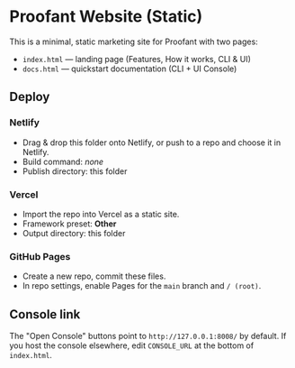 # Proofant Website (Static)
This is a minimal, static marketing site for Proofant with two pages:

- `index.html` — landing page (Features, How it works, CLI & UI)
- `docs.html` — quickstart documentation (CLI + UI Console)

## Deploy

### Netlify
- Drag & drop this folder onto Netlify, or push to a repo and choose it in Netlify.
- Build command: _none_
- Publish directory: this folder

### Vercel
- Import the repo into Vercel as a static site.
- Framework preset: **Other**
- Output directory: this folder

### GitHub Pages
- Create a new repo, commit these files.
- In repo settings, enable Pages for the `main` branch and `/ (root)`.

## Console link
The "Open Console" buttons point to `http://127.0.0.1:8008/` by default. If you host the console elsewhere, edit `CONSOLE_URL` at the bottom of `index.html`.
